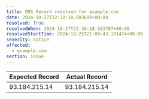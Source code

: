 ```yaml
---
title: DNS Record resolved for example.com
date: 2024-10-27T22:30:18.503699+00:00
resolved: True
resolvedWhen: 2024-10-27T22:30:18.503707+00:00
resolvedStartTime: 2024-10-25T21:09:43.191474+00:00
severity: notice
affected:
  - example.com
section: issue
---
```


| Expected Record  | Actual Record  |
|------------------|----------------|
| 93.184.215.14 | 93.184.215.14 |

